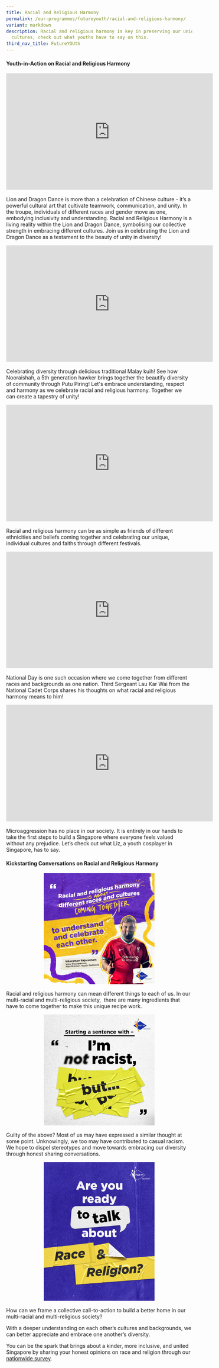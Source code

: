 ```yaml
---
title: Racial and Religious Harmony
permalink: /our-programmes/futureyouth/racial-and-religious-harmony/
variant: markdown
description: Racial and religious harmony is key in preserving our unique
  cultures, check out what youths have to say on this.
third_nav_title: FutureYOUth
---
```

#### **Youth-in-Action on Racial and Religious Harmony**
 
<div style="text-align:center;">
	


<iframe allowfullscreen="" allow="accelerometer; autoplay; clipboard-write; encrypted-media; gyroscope; picture-in-picture; web-share" frameborder="0" title="YouTube video player" src="https://www.youtube.com/embed/EU1_upXT3oc?si=TtY0HfNbRhfEbS1q" height="315" width="560"></iframe>

<a></a></div>

Lion and Dragon Dance is more than a celebration of Chinese culture - it’s a powerful cultural art that cultivate teamwork, communication, and unity. In the troupe, individuals of different races and gender move as one, embodying inclusivity and understanding. Racial and Religious Harmony is a living reality within the Lion and Dragon Dance, symbolising our collective strength in embracing different cultures. Join us in celebrating the Lion and Dragon Dance as a testament to the beauty of unity in diversity! 

<iframe allowfullscreen="" allow="accelerometer; autoplay; clipboard-write; encrypted-media; gyroscope; picture-in-picture; web-share" frameborder="0" title="YouTube video player" src="https://www.youtube.com/embed/ILj0vo6mvm0?si=XIJkDsjhAQM07pDF" height="315" width="560"></iframe>

<a></a>

Celebrating diversity through delicious traditional Malay kuih! See how Nooraishah, a 5th generation hawker brings together the beautify diversity of community through Putu Piring! Let's embrace understanding, respect and harmony as we celebrate racial and religious harmony. Together we can create a tapestry of unity!

<div style="text-align:center;">
<iframe allowfullscreen="" allow="accelerometer; autoplay; clipboard-write; encrypted-media; gyroscope; picture-in-picture; web-share" frameborder="0" title="YouTube video player" src="https://www.youtube.com/embed/v3hlvcsEHVY?si=-hiKR7dr7XhmqFwD" height="315" width="560"></iframe>
<a></a></div>

Racial and religious harmony can be as simple as friends of different ethnicities and beliefs coming together and celebrating our unique, individual cultures and faiths through different festivals.

<div style="text-align:center;">
<iframe allowfullscreen="" allow="accelerometer; autoplay; clipboard-write; encrypted-media; gyroscope; picture-in-picture; web-share" frameborder="0" title="YouTube video player" src="https://www.youtube.com/embed/ALlpBAhwh3E?si=JdjwppehFtxWRHs3" height="315" width="560"></iframe>
<a></a></div>

National Day is one such occasion where we come together from different races and backgrounds as one nation. Third Sergeant Lau Kar Wai from the National Cadet Corps shares his thoughts on what racial and religious harmony means to him!

<div style="text-align:center;">
<iframe allowfullscreen="" allow="accelerometer; autoplay; clipboard-write; encrypted-media; gyroscope; picture-in-picture; web-share" frameborder="0" title="YouTube video player" src="https://www.youtube.com/embed/QTHAuYAlajU?si=b9T95hc0Jrvvm7v5" height="315" width="560"></iframe>
<a></a></div>

Microaggression has no place in our society. It is entirely in our hands to take the first steps to build a Singapore where everyone feels valued without any prejudice. Let’s check out what Liz, a youth cosplayer in Singapore, has to say.

#### **Kickstarting Conversations on Racial and Religious Harmony**
   
<div style="text-align:center;">
	  <a href="https://www.instagram.com/p/CxvC4uKrEYc/?igshid=MzRlODBiNWFlZA=="><img style="width:300px;display:inline-block" alt="" src="/images/RH_03.jpg"></a>   
  
<a></a></div>

Racial and religious harmony can mean different things to each of us. In our multi-racial and multi-religious society,&nbsp; there are many ingredients that have to come together to make this unique recipe work.&nbsp;

<div style="text-align:center;">
	  <a href="https://www.instagram.com/p/CxQEZTKLalf/?igshid=MzRlODBiNWFlZA=="><img style="width:300px;display:inline-block" alt="" src="/images/RH_02.jpg"></a>   
  
<a></a></div>

Guilty of the above? Most of us may have expressed a similar thought at some point. Unknowingly, we too may have contributed to casual racism. We hope to dispel stereotypes and move towards embracing our diversity through honest sharing conversations.&nbsp;

<div style="text-align:center;">
	  <a href="https://www.instagram.com/p/CwsBRh_MlL2/?igshid=MzRlODBiNWFlZA=="><img style="width:300px;display:inline-block" alt="" src="/images/RH_01.jpg"></a>   
  
<a></a></div>

How can we frame a collective call-to-action to build a better home in our multi-racial and multi-religious society?

With a deeper understanding on each other’s cultures and backgrounds, we can better appreciate and embrace one another’s diversity.

You can be the spark that brings about a kinder, more inclusive, and united Singapore by sharing your honest opinions on race and religion through our [nationwide survey](https://go.gov.sg/futureyouthpaym).